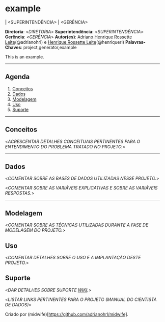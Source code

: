 # example

<DIRETORIA> | <SUPERINTENDÊNCIA> | <GERÊNCIA>

__Diretoria__: <_DIRETORIA_>
__Superintendência__: <_SUPERINTENDÊNCIA_>
__Gerência__: <_GERÊNCIA_>
__Autor(es)__: [Adriano Henrique Rossette Leite](mailto:contact@adrianohrl.tech)(@adrianohrl) e [Henrique Rossette Leite](mailto:me@adrianohrl.tech)(@henriquerl)
__Palavras-Chaves__: project,generator,example

This is an example.

---
## Agenda

1. [Conceitos](#conceitos)
2. [Dados](#dados)
3. [Modelagem](#modelagem)
4. [Uso](#uso)
5. [Suporte](#suporte)

---
## Conceitos

<_ACRESCENTAR DETALHES CONCEITUAIS PERTINENTES PARA O ENTENDIMENTO DO PROBLEMA TRATADO NO PROJETO._>

---
## Dados

<_COMENTAR SOBRE AS BASES DE DADOS UTILIZADAS NESSE PROJETO._>

<_COMENTAR SOBRE AS VARIÁVEIS EXPLICATIVAS E SOBRE AS VARIÁVEIS RESPOSTAS._>
 
---
## Modelagem

<_COMENTAR SOBRE AS TÉCNICAS UTILIZADAS DURANTE A FASE DE MODELAGEM DO PROJETO._>

## Uso

<_COMENTAR DETALHES SOBRE O USO E A IMPLANTAÇÃO DESTE PROJETO._>

## Suporte

<_DAR DETALHES SOBRE SUPORTE [WIKI](https://gitlab.com/adrianohrl/example/wikis)._>

<_LISTAR LINKS PERTINENTES PARA O PROJETO (MANUAL DO CIENTISTA DE DADOS)_>

Criado por (midwife)[https://github.com/adrianohrl/midwife].